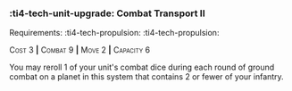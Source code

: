 ### :ti4-tech-unit-upgrade: **Combat Transport II**

Requirements: :ti4-tech-propulsion: :ti4-tech-propulsion:

<span style="font-variant:small-caps;">Cost</span> 3 __|__ <span style="font-variant:small-caps;">Combat</span> 9 __|__ <span style="font-variant:small-caps;">Move</span> 2 __|__ <span style="font-variant:small-caps;">Capacity</span> 6

You may reroll 1 of your unit's combat dice during each round of ground combat on a planet in this system that contains 2 or fewer of your infantry.
